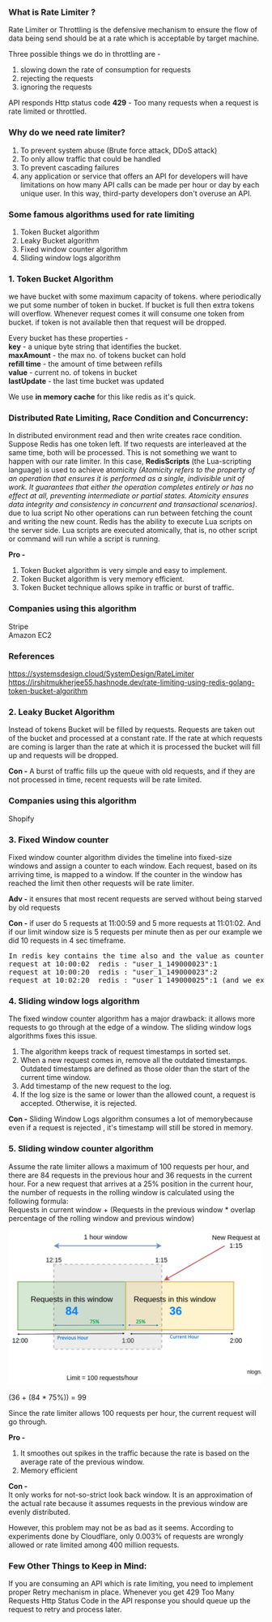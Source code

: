 ### What is Rate Limiter ?

Rate Limiter or Throttling is the defensive mechanism to ensure the flow of data being send should be at a rate which is acceptable by target machine.<br/>

Three possible things we do in throttling are - <br/>

1. slowing down the rate of consumption for requests
2. rejecting the requests
3. ignoring the requests

API responds Http status code **429** - Too many requests when a request is rate limited or throttled.

### Why do we need rate limiter?

1. To prevent system abuse (Brute force attack, DDoS attack)
2. To only allow traffic that could be handled
3. To prevent cascading failures
4. any application or service that offers an API for developers will have limitations on how many API calls can be made per hour or day by each unique user. In this way, third-party developers don't overuse an API.

### Some famous algorithms used for rate limiting

1. Token Bucket algorithm
2. Leaky Bucket algorithm
3. Fixed window counter algorithm
4. Sliding window logs algorithm

### 1. Token Bucket Algorithm

we have bucket with some maximum capacity of tokens. where periodically we put some number of token in bucket. If bucket is full then extra tokens will overflow. Whenever request comes it will consume one token from bucket. if token is not available then that request will be dropped.

Every bucket has these properties -<br/>
**key** - a unique byte string that identifies the bucket. <br/>
**maxAmount** - the max no. of tokens bucket can hold <br/>
**refill time** - the amount of time between refills <br/>
**value** - current no. of tokens in bucket <br/>
**lastUpdate** - the last time bucket was updated

We use **in memory cache** for this like redis as it's quick.

### Distributed Rate Limiting, Race Condition and Concurrency:

In distributed environment read and then write creates race condition. Suppose Redis has one token left. If two requests are interleaved at the same time, both will be processed. This is not something we want to happen with our rate limiter. In this case, **RedisScripts** (the Lua-scripting language) is used to achieve atomicity _(Atomicity refers to the property of an operation that ensures it is performed as a single, indivisible unit of work. It guarantees that either the operation completes entirely or has no effect at all, preventing intermediate or partial states. Atomicity ensures data integrity and consistency in concurrent and transactional scenarios)_. due to lua script No other operations can run between fetching the count and writing the new count. Redis has the ability to execute Lua scripts on the server side. Lua scripts are executed atomically, that is, no other script or command will run while a script is running.

**Pro -**<br/>

1. Token Bucket algorithm is very simple and easy to implement.
2. Token Bucket algorithm is very memory efficient.
3. Token Bucket technique allows spike in traffic or burst of traffic.

### Companies using this algorithm

Stripe<br/>
Amazon EC2

### References

https://systemsdesign.cloud/SystemDesign/RateLimiter
https://irshitmukherjee55.hashnode.dev/rate-limiting-using-redis-golang-token-bucket-algorithm

### 2. Leaky Bucket Algorithm

Instead of tokens Bucket will be filled by requests. Requests are taken out of the bucket and processed at a constant rate. If the rate at which requests are coming is larger than the rate at which it is processed the bucket will fill up and requests will be dropped.

**Con -** A burst of traffic fills up the queue with old requests, and if they are not processed in time, recent requests will be rate limited.

### Companies using this algorithm

Shopify

### 3. Fixed Window counter

Fixed window counter algorithm divides the timeline into fixed-size windows and assign a counter to each window. Each request, based on its arriving time, is mapped to a window. If the counter in the window has reached the limit then other requests will be rate limiter.

**Adv -** it ensures that most recent requests are served without being starved by old requests

**Con -** if user do 5 requests at 11:00:59 and 5 more requests at 11:01:02. And if our limit window size is 5 requests per minute then as per our example we did 10 requests in 4 sec timeframe.

<pre>
In redis key contains the time also and the value as counter.
request at 10:00:02  redis : "user_1_149000023":1
request at 10:00:20  redis : "user_1_149000023":2
request at 10:02:20  redis : "user_1_149000025":1 (and we expire the 10:00 key)
</pre>

### 4. Sliding window logs algorithm

The fixed window counter algorithm has a major drawback: it allows more requests to go through at the edge of a window. The sliding window logs algorithms fixes this issue.

1. The algorithm keeps track of request timestamps in sorted set.
2. When a new request comes in, remove all the outdated timestamps. Outdated timestamps are defined as those older than the start of the current time window.
3. Add timestamp of the new request to the log.
4. If the log size is the same or lower than the allowed count, a request is accepted. Otherwise, it is rejected.

**Con -** Sliding Window Logs algorithm consumes a lot of memorybecause even if a request is rejected , it's timestamp will still be stored in memory.

### 5. Sliding window counter algorithm

Assume the rate limiter allows a maximum of 100 requests per hour, and there are 84 requests in the previous hour and 36 requests in the current hour. For a new request that arrives at a 25% position in the current hour, the number of requests in the rolling window is calculated using the following formula:<br/>
Requests in current window + (Requests in the previous window \* overlap percentage of the rolling window and previous window)

<img src="./slidingwindowcounter.png" width="500" >

(36 + (84 \* 75%)) = 99

Since the rate limiter allows 100 requests per hour, the current request will go through.

**Pro -**

1. It smoothes out spikes in the traffic because the rate is based on the average rate of the previous window.
2. Memory efficient

**Con -**<br/> It only works for not-so-strict look back window. It is an approximation of the actual rate because it assumes requests in the previous window are evenly distributed.

However, this problem may not be as bad as it seems. According to experiments done by Cloudflare, only 0.003% of requests are wrongly allowed or rate limited among 400 million requests.

### Few Other Things to Keep in Mind:

If you are consuming an API which is rate limiting, you need to implement proper Retry mechanism in place. Whenever you get 429 Too Many Requests Http Status Code in the API response you should queue up the request to retry and process later.
